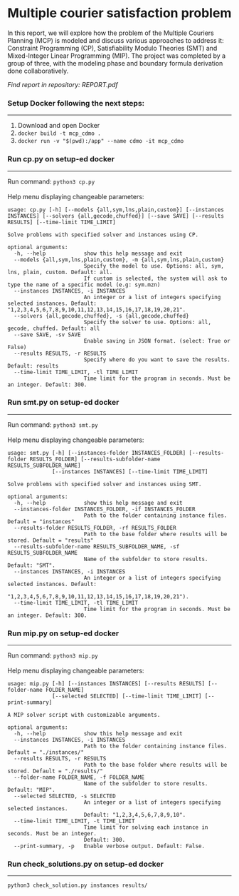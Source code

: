 # Multiple courier satisfaction problem
In this report, we will explore how the problem of the Multiple Couriers Planning (MCP) is modeled
and discuss various approaches to address it: Constraint Programming (CP), Satisfiability Modulo
Theories (SMT) and Mixed-Integer Linear Programming (MIP). The project was completed by a group
of three, with the modeling phase and boundary formula derivation done collaboratively. 

_Find report in repository: REPORT.pdf_

### **Setup Docker** following the next steps: <br/> 
---
1. Download and open Docker
2. `docker build -t mcp_cdmo .`
3. `docker run -v "$(pwd):/app" --name cdmo -it mcp_cdmo`

### **Run cp.py** on setup-ed docker <br/>
---
Run command: `python3 cp.py`  <br/><br/>
Help menu displaying changeable parameters:
```
usage: cp.py [-h] [--models {all,sym,lns,plain,custom}] [--instances INSTANCES] [--solvers {all,gecode,chuffed}] [--save SAVE] [--results RESULTS] [--time-limit TIME_LIMIT]
                        
Solve problems with specified solver and instances using CP.

optional arguments:
  -h, --help            show this help message and exit
  --models {all,sym,lns,plain,custom}, -m {all,sym,lns,plain,custom}
                        Specify the model to use. Options: all, sym, lns, plain, custom. Default: all.
                        If custom is selected, the system will ask to type the name of a specific model (e.g: sym.mzn)
  --instances INSTANCES, -i INSTANCES
                        An integer or a list of integers specifying selected instances. Default: "1,2,3,4,5,6,7,8,9,10,11,12,13,14,15,16,17,18,19,20,21".
  --solvers {all,gecode,chuffed}, -s {all,gecode,chuffed}
                        Specify the solver to use. Options: all, gecode, chuffed. Default: all
  --save SAVE, -sv SAVE
                        Enable saving in JSON format. (select: True or False)
  --results RESULTS, -r RESULTS
                        Specify where do you want to save the results. Default: results
  --time-limit TIME_LIMIT, -tl TIME_LIMIT
                        Time limit for the program in seconds. Must be an integer. Default: 300.
```


### **Run smt.py** on setup-ed docker <br/>
---
Run command: `python3 smt.py` <br/><br/>
Help menu displaying changeable parameters:
```
usage: smt.py [-h] [--instances-folder INSTANCES_FOLDER] [--results-folder RESULTS_FOLDER] [--results-subfolder-name RESULTS_SUBFOLDER_NAME]
              [--instances INSTANCES] [--time-limit TIME_LIMIT]

Solve problems with specified solver and instances using SMT.

optional arguments:
  -h, --help            show this help message and exit
  --instances-folder INSTANCES_FOLDER, -if INSTANCES_FOLDER
                        Path to the folder containing instance files. Default = "instances"
  --results-folder RESULTS_FOLDER, -rf RESULTS_FOLDER
                        Path to the base folder where results will be stored. Default = "results"
  --results-subfolder-name RESULTS_SUBFOLDER_NAME, -sf RESULTS_SUBFOLDER_NAME
                        Name of the subfolder to store results. Default: "SMT".
  --instances INSTANCES, -i INSTANCES
                        An integer or a list of integers specifying selected instances. Default:
                        "1,2,3,4,5,6,7,8,9,10,11,12,13,14,15,16,17,18,19,20,21").
  --time-limit TIME_LIMIT, -tl TIME_LIMIT
                        Time limit for the program in seconds. Must be an integer. Default: 300.
```
### **Run mip.py** on setup-ed docker <br/>
---

Run command: `python3 mip.py` <br/><br/>
Help menu displaying changeable parameters:

```
usage: mip.py [-h] [--instances INSTANCES] [--results RESULTS] [--folder-name FOLDER_NAME]
              [--selected SELECTED] [--time-limit TIME_LIMIT] [--print-summary]

A MIP solver script with customizable arguments.

optional arguments:
  -h, --help            show this help message and exit
  --instances INSTANCES, -i INSTANCES
                        Path to the folder containing instance files. Default = "./instances/"
  --results RESULTS, -r RESULTS
                        Path to the base folder where results will be stored. Default = "./results/"
  --folder-name FOLDER_NAME, -f FOLDER_NAME
                        Name of the subfolder to store results. Default: "MIP".
  --selected SELECTED, -s SELECTED
                        An integer or a list of integers specifying selected instances.
                        Default: "1,2,3,4,5,6,7,8,9,10".
  --time-limit TIME_LIMIT, -t TIME_LIMIT
                        Time limit for solving each instance in seconds. Must be an integer.
                        Default: 300.
  --print-summary, -p   Enable verbose output. Default: False.
```



### **Run check_solutions.py** on setup-ed docker <br/>
---
`python3 check_solution.py instances results/`


